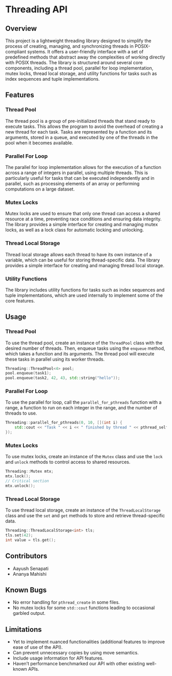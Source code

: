 # Threading API

## Overview

This project is a lightweight threading library designed to simplify the process of creating, managing, and synchronizing threads in POSIX-compliant systems. It offers a user-friendly interface with a set of predefined methods that abstract away the complexities of working directly with POSIX threads. The library is structured around several core components, including a thread pool, parallel for loop implementation, mutex locks, thread local storage, and utility functions for tasks such as index sequences and tuple implementations.

## Features

### Thread Pool

The thread pool is a group of pre-initialized threads that stand ready to execute tasks. This allows the program to avoid the overhead of creating a new thread for each task. Tasks are represented by a function and its arguments, stored in a queue, and executed by one of the threads in the pool when it becomes available.

### Parallel For Loop

The parallel for loop implementation allows for the execution of a function across a range of integers in parallel, using multiple threads. This is particularly useful for tasks that can be executed independently and in parallel, such as processing elements of an array or performing computations on a large dataset.

### Mutex Locks

Mutex locks are used to ensure that only one thread can access a shared resource at a time, preventing race conditions and ensuring data integrity. The library provides a simple interface for creating and managing mutex locks, as well as a lock class for automatic locking and unlocking.

### Thread Local Storage

Thread local storage allows each thread to have its own instance of a variable, which can be useful for storing thread-specific data. The library provides a simple interface for creating and managing thread local storage.

### Utility Functions

The library includes utility functions for tasks such as index sequences and tuple implementations, which are used internally to implement some of the core features.

## Usage

### Thread Pool

To use the thread pool, create an instance of the `ThreadPool` class with the desired number of threads. Then, enqueue tasks using the `enqueue` method, which takes a function and its arguments. The thread pool will execute these tasks in parallel using its worker threads.

```c++
Threading::ThreadPool<4> pool;
pool.enqueue(task1);
pool.enqueue(task2, 42, 43, std::string("hello"));
```


### Parallel For Loop

To use the parallel for loop, call the `parallel_for_pthreads` function with a range, a function to run on each integer in the range, and the number of threads to use.

```c++
Threading::parallel_for_pthreads(0, 10, [](int i) {
    std::cout << "Task " << i << " finished by thread " << pthread_self() << std::endl;
});
```



### Mutex Locks

To use mutex locks, create an instance of the `Mutex` class and use the `lock` and `unlock` methods to control access to shared resources.


```c++
Threading::Mutex mtx;
mtx.lock();
// Critical section
mtx.unlock();
```


### Thread Local Storage

To use thread local storage, create an instance of the `ThreadLocalStorage` class and use the `set` and `get` methods to store and retrieve thread-specific data.

```c++
Threading::ThreadLocalStorage<int> tls;
tls.set(42);
int value = tls.get();
```

## Contributors

- Aayush Senapati
- Ananya Mahishi

## Known Bugs

- No error handling for `pthread_create` in some files.
- No mutex locks for some `std::cout` functions leading to occasional garbled output.

## Limitations

- Yet to implement nuanced functionalities (additional features to improve ease of use of the API).
- Can prevent unnecessary copies by using move semantics.
- Include usage information for API features.
- Haven’t performance benchmarked our API with other existing well-known APIs.